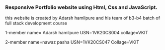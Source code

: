 ### Responsive Portfolio website using Html, Css and JavaScript.

this website is created by Adarsh hamilpure and his team of b3-b4 batch of full stack development course

1-member 
name= Adarsh hamilpure 
USN=1VK20CS004
collage=VKIT

2-member
name=nawaz pasha
USN=1VK20CS047
Collage=VKIT

